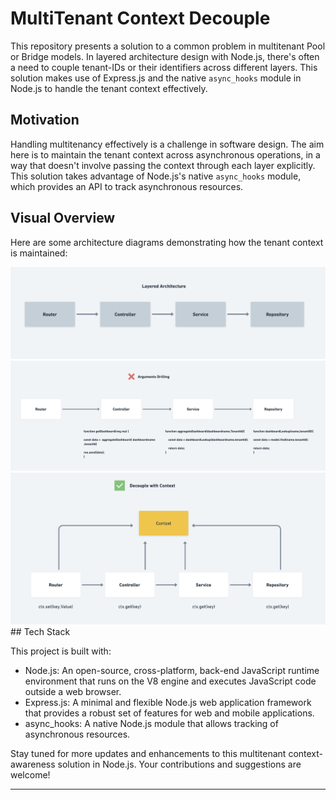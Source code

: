 # MultiTenant Context Decouple

This repository presents a solution to a common problem in multitenant Pool or Bridge models. In layered architecture design with Node.js, there's often a need to couple tenant-IDs or their identifiers across different layers. This solution makes use of Express.js and the native `async_hooks` module in Node.js to handle the tenant context effectively.

## Motivation

Handling multitenancy effectively is a challenge in software design. The aim here is to maintain the tenant context across asynchronous operations, in a way that doesn't involve passing the context through each layer explicitly. This solution takes advantage of Node.js's native `async_hooks` module, which provides an API to track asynchronous resources.

## Visual Overview

Here are some architecture diagrams demonstrating how the tenant context is maintained:

<img src="/docs/layered_arch.png" alt="Architecture Diagram 1" title="layered architecture">

<img src="/docs/dont&apos;s.png" alt="Architecture Diagram 2" title="dont">

<img src="/docs/do&apos;s.png" alt="Architecture Diagram 3" title="do">
## Tech Stack

This project is built with:

- Node.js: An open-source, cross-platform, back-end JavaScript runtime environment that runs on the V8 engine and executes JavaScript code outside a web browser.
- Express.js: A minimal and flexible Node.js web application framework that provides a robust set of features for web and mobile applications.
- async_hooks: A native Node.js module that allows tracking of asynchronous resources.

Stay tuned for more updates and enhancements to this multitenant context-awareness solution in Node.js. Your contributions and suggestions are welcome!

---
